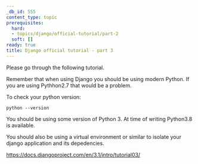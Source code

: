 ```yaml
---
_db_id: 555
content_type: topic
prerequisites:
  hard:
  - topics/django/official-tutorial/part-2
  soft: []
ready: true
title: Django official tutorial - part 3
---
```


Please go through the following tutorial.

Remember that when using Django you should be using modern Python. If you are using Pythhon2.7 that would be a problem.

To check your python version:

```
python --version
```

You should be using some version of Python 3. At time of writing Python3.8 is available.

You should also be using a virtual environment or similar to isolate your django application and its depedencies.

https://docs.djangoproject.com/en/3.1/intro/tutorial03/